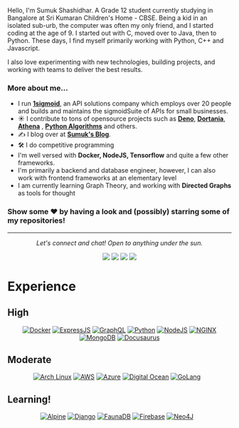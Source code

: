 

Hello, I'm Sumuk Shashidhar. A Grade 12 student currently studying in Bangalore at Sri Kumaran Children's Home - CBSE. Being a kid in an isolated sub-urb, the computer was often my only friend, and I started coding at the age of 9. I started out with C, moved over to Java, then to Python. These days, I find myself primarily working with Python, C++ and Javascript. 

I also love experimenting with new technologies, building projects, and working with teams to deliver the best results. 


### More about me...

- I run **[1sigmoid](https://1sigmoid.ml)**, an API solutions company which employs over 20 people and builds and maintains the sigmoidSuite of APIs for small businesses. 
- ☀️ I contribute to tons of opensource projects such as **[Deno](https://deno.land)**, **[Dortania](https://dortania.github.io/)**, **[Athena](https://1athena.ml)** , **[Python Algorithms](https://github.com/TheAlgorithms/Python)** and others. 
- ✍️ I blog over at **[Sumuk's Blog](https://blog.sumukshashidhar.com)**.
- 🛠 I do competitive programming
- I'm well versed with **Docker, NodeJS, Tensorflow** and quite a few other frameworks. 
- I'm primarily a backend and database engineer, however, I can also work with frontend frameworks at an elementary level
- I am currently learning Graph Theory, and working with **Directed Graphs** as tools for thought



### Show some ❤️ by having a look and (possibly) starring some of my repositories!


<hr>
<p align="center">
  <i>Let's connect and chat! Open to anything under the sun.</i>

  <p align="center">
    <a href="https://twitter.com/sumukshashidhar" alt="Twitter"><img src="https://raw.githubusercontent.com/sumukshashidhar/sumukshashidhar/master/readme/twitter-fill.svg"></a>
    <a href="https://www.linkedin.com/in/sumuks/" alt="Linkedin"><img src="https://raw.githubusercontent.com/sumukshashidhar/sumukshashidhar/master/readme/linkedin-fill.svg"></a>
    <a href="mailto:sumuk@sumukshashidhar.com" alt="Contact me"><img src="https://raw.githubusercontent.com/sumukshashidhar/sumukshashidhar/master/readme/mail-fill.svg"></a>
    <a href="https://sumukshashidhar.com" alt="My site"><img src="https://raw.githubusercontent.com/sumukshashidhar/sumukshashidhar/master/readme/external-link-line.svg"></a>
  </p>

# Experience

## High

<div align='center'>
  <a href='' target="_blank"><img src="https://www.vectorlogo.zone/logos/docker/docker-ar21.svg" alt="Docker"/></a>
  <a href='' target="_blank"><img src="https://www.vectorlogo.zone/logos/expressjs/expressjs-ar21.svg" alt="ExpressJS"/></a>
  <a href='' target="_blank"><img src="https://www.vectorlogo.zone/logos/graphql/graphql-ar21.svg" alt="GraphQL"/></a>
  <a href='' target="_blank"><img src="https://www.vectorlogo.zone/logos/python/python-ar21.svg" alt="Python"/></a>
  <a href='' target="_blank"><img src="https://www.vectorlogo.zone/logos/nodejs/nodejs-horizontal.svg" alt="NodeJS"/></a>
  <a href='' target="_blank"><img src="https://www.vectorlogo.zone/logos/nginx/nginx-ar21.svg" alt="NGINX"/></a>
  <a href='' target="_blank"><img src="https://www.vectorlogo.zone/logos/mongodb/mongodb-ar21.svg" alt="MongoDB"/></a>
  <a href='' target="_blank"><img src="https://www.vectorlogo.zone/logos/docusaurus/docusaurus-ar21.svg" alt="Docusaurus"/></a>
</div>

## Moderate

<div align='center'>
  <a href='' target="_blank"><img src="https://www.vectorlogo.zone/logos/archlinux/archlinux-ar21.svg" alt="Arch Linux"/></a>
  <a href='' target="_blank"><img src="https://www.vectorlogo.zone/logos/amazon_aws/amazon_aws-ar21.svg" alt="AWS"/></a>
  <a href='' target="_blank"><img src="https://www.vectorlogo.zone/logos/microsoft_azure/microsoft_azure-ar21.svg" alt="Azure"/></a>
  <a href='' target="_blank"><img src="https://www.vectorlogo.zone/logos/digitalocean/digitalocean-ar21.svg" alt="Digital Ocean"/></a>
  <a href='' target="_blank"><img src="https://www.vectorlogo.zone/logos/golang/golang-ar21.svg" alt="GoLang"/></a>
  <a href='' target="_blank"><img src="" alt="" width="" height=""/></a>
  <a href='' target="_blank"><img src="" alt="" width="" height=""/></a>
  <a href='' target="_blank"><img src="" alt="" width="" height=""/></a>
</div>

## Learning!
<div align='center'>
  <a href='' target="_blank"><img src="https://www.vectorlogo.zone/logos/alpinelinux/alpinelinux-ar21.svg" alt="Alpine"/></a>
  <a href='' target="_blank"><img src="https://www.vectorlogo.zone/logos/djangoproject/djangoproject-ar21.svg" alt="Django"/></a>
  <a href='' target="_blank"><img src="https://www.vectorlogo.zone/logos/fauna/fauna-ar21.svg" alt="FaunaDB"/></a>
  <a href='' target="_blank"><img src="https://www.vectorlogo.zone/logos/firebase/firebase-ar21.svg" alt="Firebase"/></a>
  <a href='' target="_blank"><img src="https://www.vectorlogo.zone/logos/neo4j/neo4j-ar21.svg" alt="Neo4J"/></a>
  <a href='' target="_blank"><img src="" alt="" width="" height=""/></a>
  <a href='' target="_blank"><img src="" alt="" width="" height=""/></a>
  <a href='' target="_blank"><img src="" alt="" width="" height=""/></a>
</div>
